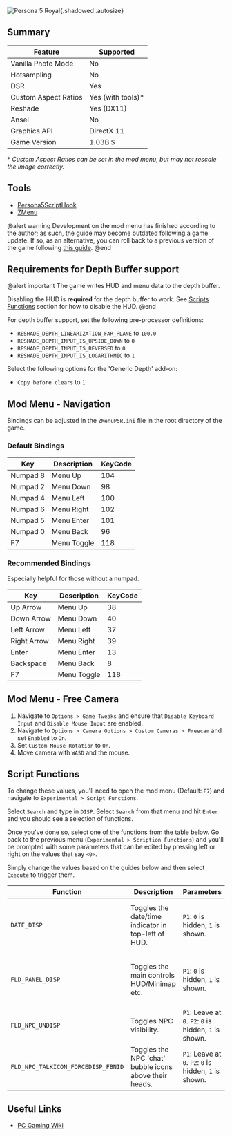 ![Persona 5 Royal](Images\persona5royal_header.png "Shot by ashcorpdev"){.shadowed .autosize}

## Summary

Feature | Supported
--|--
Vanilla Photo Mode | No
Hotsampling | No
DSR | Yes
Custom Aspect Ratios | Yes (with tools)*
Reshade | Yes (DX11)
Ansel | No
Graphics API | DirectX 11
Game Version | 1.03B <font face="Stores"> S </font>

\* *Custom Aspect Ratios can be set in the mod menu, but may not rescale the image correctly.*

## Tools

- [Persona5ScriptHook](https://github.com/Zolika1351/Persona5ScriptHook/releases/)
- [ZMenu](https://zolika1351.pages.dev/mods/persona5menu)

@alert warning
Development on the mod menu has finished according to the author; as such, the guide may become outdated following a game update. If so, as an alternative, you can roll back to a previous version of the game following [this guide](../GeneralGuides/steam_update_guide.htm).
@end
## Requirements for Depth Buffer support

@alert important
The game writes HUD and menu data to the depth buffer. 

Disabling the HUD is **required** for the depth buffer to work. See [Scripts Functions](#script-functions) section for how to disable the HUD.
@end

For depth buffer support, set the following pre-processor definitions:

- `RESHADE_DEPTH_LINEARIZATION_FAR_PLANE` to `100.0`
- `RESHADE_DEPTH_INPUT_IS_UPSIDE_DOWN` to `0`
- `RESHADE_DEPTH_INPUT_IS_REVERSED` to `0`
- `RESHADE_DEPTH_INPUT_IS_LOGARITHMIC` to `1`

Select the following options for the 'Generic Depth' add-on:
- `Copy before clears` to `1`.

## Mod Menu - Navigation

Bindings can be adjusted in the `ZMenuP5R.ini` file in the root directory of the game.

### Default Bindings

Key | Description | KeyCode
--|--|--
Numpad 8 | Menu Up | 104
Numpad 2 | Menu Down | 98
Numpad 4 | Menu Left | 100
Numpad 6 | Menu Right | 102
Numpad 5 | Menu Enter | 101
Numpad 0 | Menu Back | 96
F7 | Menu Toggle | 118

### Recommended Bindings

Especially helpful for those without a numpad. 

Key | Description | KeyCode
--|--|--
Up Arrow | Menu Up | 38
Down Arrow | Menu Down | 40
Left Arrow | Menu Left | 37
Right Arrow | Menu Right | 39
Enter | Menu Enter | 13
Backspace | Menu Back | 8
F7 | Menu Toggle | 118

## Mod Menu - Free Camera

1. Navigate to `Options > Game Tweaks` and ensure that `Disable Keyboard Input` and `Disable Mouse Input` are enabled.
2. Navigate to `Options > Camera Options > Custom Cameras > Freecam` and set `Enabled` to `On`.
3. Set `Custom Mouse Rotation` to `On`.
4. Move camera with `WASD` and the mouse.

## Script Functions

To change these values, you'll need to open the mod menu (Default: `F7`) and navigate to `Experimental > Script Functions`. 

Select `Search` and type in `DISP`. Select `Search` from that menu and hit `Enter` and you should see a selection of functions. 

Once you've done so, select one of the functions from the table below. Go back to the previous menu (`Experimental > Scription Functions`) and you'll be prompted with some parameters that can be edited by pressing left or right on the values that say `<0>`.

Simply change the values based on the guides below and then select `Execute` to trigger them.

Function | Description | Parameters | Notes
--|--|--|--
`DATE_DISP` | Toggles the date/time indicator in top-left of HUD. | `P1`: `0` is hidden, `1` is shown. | **Must be hidden for depth buffer to work correctly.**
`FLD_PANEL_DISP` | Toggles the main controls HUD/Minimap etc. | `P1`: `0` is hidden, `1` is shown. | **Must be hidden for depth buffer to work correctly.**
`FLD_NPC_UNDISP` | Toggles NPC visibility. | `P1`: Leave at `0`. `P2`: `0` is hidden, `1` is shown. | *Optional.*
`FLD_NPC_TALKICON_FORCEDISP_FBNID` | Toggles the NPC 'chat' bubble icons above their heads. | `P1`: Leave at `0`. `P2`: `0` is hidden, `1` is shown. | *Optional.*

## Useful Links

* [PC Gaming Wiki](https://www.pcgamingwiki.com/wiki/Persona_5_Royal)